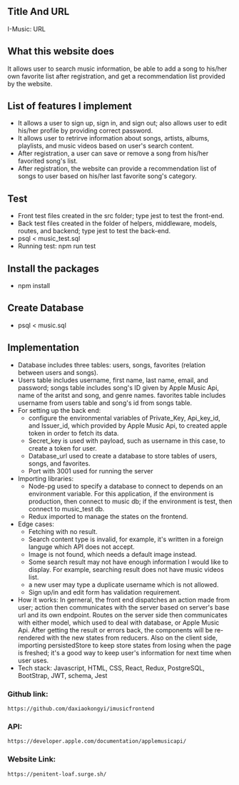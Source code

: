 ## Title And URL
I-Music: URL

## What this website does
It allows user to search music information, be able to add a song to his/her own favorite list after registration, and get a recommendation list provided by the website. 

## List of features I implement

* It allows a user to sign up, sign in, and sign out; also allows user to edit his/her profile by providing correct password. 
* It allows user to retrirve information about songs, artists, albums, playlists, and music videos based on user's search content.
* After registration, a user can save or remove a song from his/her favorited song's list.
* After registration, the website can provide a recommendation list of songs to user based on his/her last favorite song's category. 

## Test 

* Front test files created in the src folder; type jest to test the front-end.
* Back test files created in the folder of helpers, middleware, models, routes, and backend; type jest to test the back-end.
* psql < music_test.sql
* Running test: npm run test

## Install the packages
* npm install

## Create Database
* psql < music.sql

## Implementation

* Database includes three tables: users, songs, favorites (relation between users and songs).
* Users table includes username, first name, last name, email, and password; songs table includes song's ID given by Apple Music Api, name of the aritst and song, and genre names. favorites table includes username from users table and song's id from songs table.
* For setting up the back end:
    * configure the environmental variables of Private_Key, Api_key_id, and Issuer_id, which provided by Apple Music Api, to created apple token in order to fetch its data. 
    * Secret_key is used with payload, such as username in this case, to create a token for user. 
    * Database_url used to create a database to store tables of users, songs, and favorites.
    * Port with 3001 used for running the server
* Importing libraries:
    * Node-pg used to specify a database to connect to depends on an environment  variable. For this application, if the environment is production, then connect to music db; if the environment is test, then connect to music_test db.
    * Redux imported to manage the states on the frontend.
* Edge cases:
    * Fetching with no result.
    * Search content type is invalid, for example, it's written in a foreign languge which API does not accept. 
    * Image is not found, which needs a default image instead.
    * Some search result may not have enough information I would like to display. For example, searching result does not have music videos list. 
    * a new user may type a duplicate username which is not allowed. 
    * Sign up/in and edit form has validation requirement. 
* How it works:
    In gerneral, the front end dispatches an action made from user; action then communicates with the server based on server's base url and its own endpoint. Routes on the server side then communicates with either model, which used to deal with database, or Apple Music Api. After getting the result or errors back, the components will be re-rendered with the new states from reducers. Also on the client side, importing persistedStore to keep store states from losing when the page is freshed; it's a good way to keep user's information for next time when user uses. 
* Tech stack:
    Javascript, HTML, CSS, React, Redux, PostgreSQL, BootStrap, JWT, schema, Jest

### Github link: 
    https://github.com/daxiaokongyi/imusicfrontend
### API: 
    https://developer.apple.com/documentation/applemusicapi/
### Website Link:
    https://penitent-loaf.surge.sh/